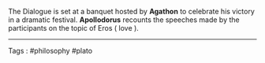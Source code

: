 The Dialogue is set at a banquet hosted by **Agathon** to celebrate his victory in a dramatic festival. **Apollodorus** recounts the speeches made by the participants on the topic of Eros ( love ).
___
Tags : #philosophy #plato